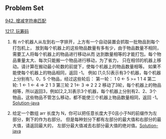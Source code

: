 ## Problem Set

[942. 增减字符串匹配](https://leetcode.cn/problems/di-string-match/)

[1217. 玩筹码](https://leetcode.cn/problems/minimum-cost-to-move-chips-to-the-same-position/)

1. 有 n个机器人从左到右一字排开，上方有一个自动装置会抓取一批物品到每个打包机上，
   放到每个机器上的这些物品数量有多有少，由于物品数量不相同，需要工人将每个机器上的物品进行移动从而
   达到数量相等的才能打包。每个物品重量太大、每次只能搬一个物品进行移动，为了省力，
   只在相邻的机器上移动。请计算在搬动最小轮数的前提下，使每个机器上的物品数量相等。
   如果不能使每个机器上的物品相同，返回 -1。 例如 [1,0,5]表示有3个机器，每个机器上分别有1，0，5
   个物品，经过这些轮后：
   第一轮： 1 0 <- 5 >= 1 1 4
   第二轮: 1 <- 1 <- 4 => 2 1 3
   第三轮 2 1<- 3 => 2 2 2
   移动了3轮，每个机器上的物品相等，所以返回3，例如[2,2,3]表示3个机器，每个机器上分别有2、2、3个
   物品，这些物品不管怎么移动，都不能使三个机器上物品数量相同，返回 -1。[Solution-java]()

2. 给定一个数组 arr 长度为 N，你可以把任意长度大于0且小于N的前缀作为左部分，剩下的作为右部分。
   但是每种划分下都有左部分的最大值和右部分的最大值，请返回最大的，
   左部分最大值减去右部分最大值的绝对值。[Solution-java](src/main/java/P2.java)

